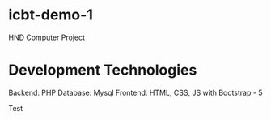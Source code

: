 # icbt-demo-1

HND Computer Project

# Development Technologies

Backend: PHP
Database: Mysql
Frontend: HTML, CSS, JS with Bootstrap - 5

Test

